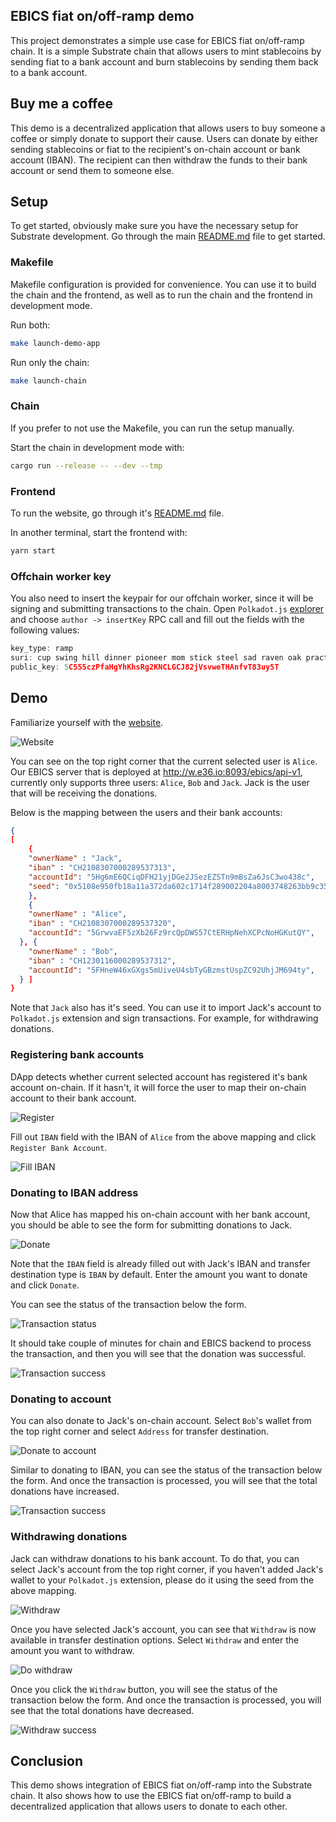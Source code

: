 ## EBICS fiat on/off-ramp demo

This project demonstrates a simple use case for EBICS fiat on/off-ramp chain. It is a simple Substrate chain that allows users to mint stablecoins by sending fiat to a bank account and burn stablecoins by sending them back to a bank account.

## Buy me a coffee

This demo is a decentralized application that allows users to buy someone a coffee or simply donate to support their cause. Users can donate by either sending stablecoins or fiat to the recipient's on-chain account or bank account (IBAN). The recipient can then withdraw the funds to their bank account or send them to someone else.

## Setup

To get started, obviously make sure you have the necessary setup for Substrate development. Go through the main [README.md](../README.md) file to get started.

### Makefile

Makefile configuration is provided for convenience. You can use it to build the chain and the frontend, as well as to run the chain and the frontend in development mode.

Run both:

```bash
make launch-demo-app
```

Run only the chain:

```bash
make launch-chain
```

### Chain

If you prefer to not use the Makefile, you can run the setup manually.

Start the chain in development mode with:
```bash
cargo run --release -- --dev --tmp
```

### Frontend

To run the website, go through it's [README.md](./README.md) file.

In another terminal, start the frontend with:

```bash
yarn start
```

### Offchain worker key

You also need to insert the keypair for our offchain worker, since it will be signing and submitting transactions to the chain. Open `Polkadot.js` [explorer](https://cloudflare-ipfs.com/ipns/dotapps.io/?rpc=ws%3A%2F%2F127.0.0.1%3A9944#/explorer) and choose `author -> insertKey` RPC call and fill out the fields with the following values:

```js
key_type: ramp
suri: cup swing hill dinner pioneer mom stick steel sad raven oak practice
public_key: 5C555czPfaHgYhKhsRg2KNCLGCJ82jVsvweTHAnfvT83uy5T
```

## Demo

Familiarize yourself with the [website](http://localhost:8000).

![Website](./assets/main-page.png)

You can see on the top right corner that the current selected user is `Alice`. Our EBICS server that is deployed at http://w.e36.io:8093/ebics/api-v1, currently only supports three users: `Alice`, `Bob` and `Jack`. Jack is the user that will be receiving the donations.

Below is the mapping between the users and their bank accounts:

```json
{
[ 
    {
    "ownerName" : "Jack",
    "iban" : "CH2108307000289537313",
    "accountId": "5Hg6mE6QCiqDFH21yjDGe2JSezEZSTn9mBsZa6JsC3wo438c",
    "seed": "0x5108e950fb18a11a372da602c1714f289002204a8003748263bb9c351b57d3aa"
    },
    {
    "ownerName" : "Alice",
    "iban" : "CH2108307000289537320",
    "accountId": "5GrwvaEF5zXb26Fz9rcQpDWS57CtERHpNehXCPcNoHGKutQY",
  }, {
    "ownerName" : "Bob",
    "iban" : "CH1230116000289537312",
    "accountId": "5FHneW46xGXgs5mUiveU4sbTyGBzmstUspZC92UhjJM694ty",
  } ]
}
```

Note that `Jack` also has it's seed. You can use it to import Jack's account to `Polkadot.js` extension and sign transactions. For example, for withdrawing donations.

### Registering bank accounts

DApp detects whether current selected account has registered it's bank account on-chain. If it hasn't, it will force the user to map their on-chain account to their bank account.

![Register](./assets/warning-map-account.png)

Fill out `IBAN` field with the IBAN of `Alice` from the above mapping and click `Register Bank Account`.

![Fill IBAN](./assets/filled-out-iban.png)

### Donating to IBAN address

Now that Alice has mapped his on-chain account with her bank account, you should be able to see the form for submitting donations to Jack.

![Donate](./assets/donate-via-iban.png)

Note that the `IBAN` field is already filled out with Jack's IBAN and transfer destination type is `IBAN` by default. Enter the amount you want to donate and click `Donate`.

You can see the status of the transaction below the form.

![Transaction status](./assets/tx-status.png)

It should take couple of minutes for chain and EBICS backend to process the transaction, and then you will see that the donation was successful.

![Transaction success](./assets/tx-iban-success.png)

### Donating to account

You can also donate to Jack's on-chain account. Select `Bob`'s wallet from the top right corner and select `Address` for transfer destination.

![Donate to account](./assets/donate-via-account.png)

Similar to donating to IBAN, you can see the status of the transaction below the form. And once the transaction is processed, you will see that the total donations have increased.

![Transaction success](./assets/tx-account-success.png)

### Withdrawing donations

Jack can withdraw donations to his bank account. To do that, you can select Jack's account from the top right corner, if you haven't added Jack's wallet to your `Polkadot.js` extension, please do it using the seed from the above mapping.

![Withdraw](./assets/jack-withdraw.png)

Once you have selected Jack's account, you can see that `Withdraw` is now available in transfer destination options. Select `Withdraw` and enter the amount you want to withdraw.

![Do withdraw](./assets/jack-do-withdraw.png)

Once you click the `Withdraw` button, you will see the status of the transaction below the form. And once the transaction is processed, you will see that the total donations have decreased.

![Withdraw success](./assets/jack-withdraw-success.png)

## Conclusion

This demo shows integration of EBICS fiat on/off-ramp into the Substrate chain. It also shows how to use the EBICS fiat on/off-ramp to build a decentralized application that allows users to donate to each other.
